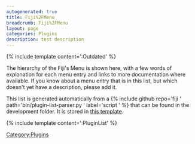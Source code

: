 ```yaml
---
autogenerated: true
title: Fiji%2FMenu
breadcrumb: Fiji%2FMenu
layout: page
categories: Plugins
description: test description
---
```


{% include template content=':Outdated' %}

The hierarchy of the Fiji's Menu is shown here, with a few words of explanation for each menu entry and links to more documentation where available. If you know about a menu entry that is in this list, but which doesn't yet have a description, please add it.

This list is generated automatically from a {% include github repo='fiji ' path='bin/plugin-list-parser.py ' label='script ' %} that can be found in the development folder. It is stored in [this template](Template_PluginList "wikilink").

{% include template content=':PluginList' %}

[Category:Plugins](Category_Plugins "wikilink")
